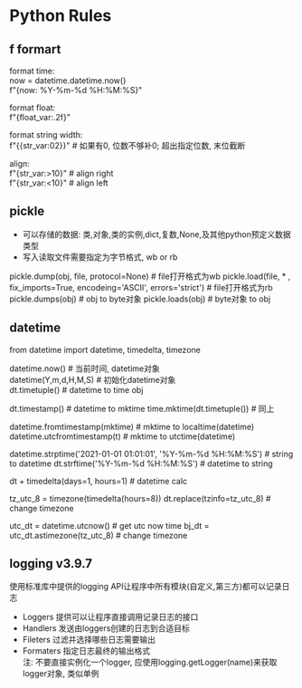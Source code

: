 # Python Rules

## f formart
format time:    
now = datetime.datetime.now()  
f"{now: %Y-%m-%d %H:%M:%S}"  

format float:  
f"{float_var:.2f}"  

format string width:  
f"{{str_var:02}}"    # 如果有0, 位数不够补0; 超出指定位数, 末位截断  

align:  
f"{str_var:>10}"     # align right  
f"{str_var:<10}"     # align left  

## pickle

- 可以存储的数据: 类,对象,类的实例,dict,复数,None,及其他python预定义数据类型
- 写入读取文件需要指定为字节格式, wb or rb

pickle.dump(obj, file, protocol=None)   # file打开格式为wb
pickle.load(file, * , fix_imports=True, encodeing='ASCII', errors='strict')    # file打开格式为rb
pickle.dumps(obj)    # obj to  byte对象
pickle.loads(obj)    # byte对象 to obj


## datetime
from datetime import datetime, timedelta, timezone

datetime.now()    # 当前时间, datetime对象  
datetime(Y,m,d,H,M,S)    # 初始化datetime对象  
dt.timetuple()    # datetime to time obj

dt.timestamp()    # datetime to mktime
time.mktime(dt.timetuple())       # 同上

datetime.fromtimestamp(mktime)    # mktime to localtime(datetime)
datetime.utcfromtimestamp(t)      # mktime to utctime(datetime)

datetime.strptime('2021-01-01 01:01:01', '%Y-%m-%d %H:%M:%S')    # string to datetime
dt.strftime('%Y-%m-%d %H:%M:%S')  # datetime to string

dt + timedelta(days=1, hours=1)   # datetime calc 

tz_utc_8 = timezone(timedelta(hours=8))
dt.replace(tzinfo=tz_utc_8)       # change timezone  

utc_dt = datetime.utcnow()        # get utc now time
bj_dt = utc_dt.astimezone(tz_utc_8)    # change timezone  


## logging v3.9.7
使用标准库中提供的logging API让程序中所有模块(自定义,第三方)都可以记录日志
- Loggers 提供可以让程序直接调用记录日志的接口  
- Handlers 发送由loggers创建的日志到合适目标  
- Fileters 过滤并选择哪些日志需要输出  
- Formaters 指定日志最终的输出格式  
注: 不要直接实例化一个logger, 应使用logging.getLogger(name)来获取logger对象, 类似单例  


